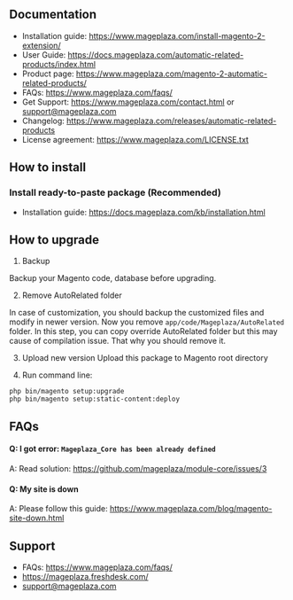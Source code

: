 ## Documentation

- Installation guide: https://www.mageplaza.com/install-magento-2-extension/
- User Guide: https://docs.mageplaza.com/automatic-related-products/index.html
- Product page: https://www.mageplaza.com/magento-2-automatic-related-products/
- FAQs: https://www.mageplaza.com/faqs/
- Get Support: https://www.mageplaza.com/contact.html or support@mageplaza.com
- Changelog: https://www.mageplaza.com/releases/automatic-related-products
- License agreement: https://www.mageplaza.com/LICENSE.txt

## How to install

### Install ready-to-paste package (Recommended)

- Installation guide: https://docs.mageplaza.com/kb/installation.html



## How to upgrade

1. Backup

Backup your Magento code, database before upgrading.

2. Remove AutoRelated folder 

In case of customization, you should backup the customized files and modify in newer version. 
Now you remove `app/code/Mageplaza/AutoRelated` folder. In this step, you can copy override AutoRelated folder but this may cause of compilation issue. That why you should remove it.

3. Upload new version
Upload this package to Magento root directory

4. Run command line:

```
php bin/magento setup:upgrade
php bin/magento setup:static-content:deploy
```


## FAQs


#### Q: I got error: `Mageplaza_Core has been already defined`
A: Read solution: https://github.com/mageplaza/module-core/issues/3


#### Q: My site is down
A: Please follow this guide: https://www.mageplaza.com/blog/magento-site-down.html




## Support

- FAQs: https://www.mageplaza.com/faqs/
- https://mageplaza.freshdesk.com/
- support@mageplaza.com